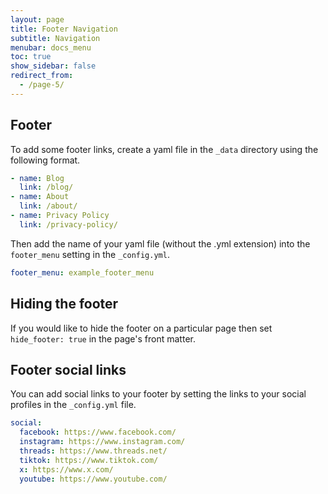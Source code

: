 ```yaml
---
layout: page
title: Footer Navigation
subtitle: Navigation
menubar: docs_menu
toc: true
show_sidebar: false
redirect_from: 
  - /page-5/
---
```


## Footer

To add some footer links, create a yaml file in the `_data` directory using the following format.

```yaml
- name: Blog
  link: /blog/
- name: About
  link: /about/
- name: Privacy Policy
  link: /privacy-policy/
```

Then add the name of your yaml file (without the .yml extension) into the `footer_menu` setting in the `_config.yml`.

```yaml
footer_menu: example_footer_menu
```

## Hiding the footer

If you would like to hide the footer on a particular page then set `hide_footer: true` in the page's front matter.

## Footer social links

You can add social links to your footer by setting the links to your social profiles in the `_config.yml` file. 

```yaml
social:
  facebook: https://www.facebook.com/
  instagram: https://www.instagram.com/
  threads: https://www.threads.net/
  tiktok: https://www.tiktok.com/
  x: https://www.x.com/
  youtube: https://www.youtube.com/
```
